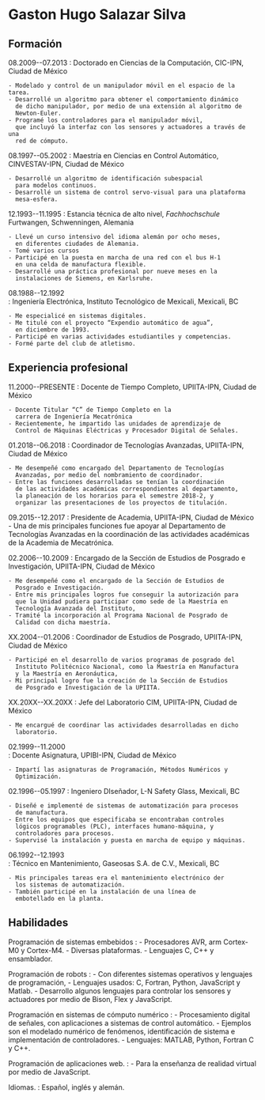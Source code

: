 # Gaston Hugo Salazar Silva

## Formación

08.2009--07.2013
:	Doctorado en Ciencias de la Computación, CIC-IPN, Ciudad de México

	- Modelado y control de un manipulador móvil en el espacio de la tarea.
	- Desarrollé un algoritmo para obtener el comportamiento dinámico
	  de dicho manipulador, por medio de una extensión al algoritmo de
	  Newton-Euler.
	- Programé los controladores para el manipulador móvil,
	  que incluyó la interfaz con los sensores y actuadores a través de una
	  red de cómputo.


08.1997--05.2002
:	Maestría en Ciencias en Control Automático, CINVESTAV-IPN,
	Ciudad de México

	- Desarrollé un algoritmo de identificación subespacial
	  para modelos continuos.
	- Desarrollé un sistema de control servo-visual para una plataforma
 	  mesa-esfera.

12.1993--11.1995
:	Estancia técnica de alto nivel, *Fachhochschule* Furtwangen,
	Schwenningen, Alemania

	- Llevé un curso intensivo del idioma alemán por ocho meses,
	  en diferentes ciudades de Alemania.
	- Tomé varios cursos
	- Participé en la puesta en marcha de una red con el bus H-1
	  en una celda de manufactura flexible.
	- Desarrollé una práctica profesional por nueve meses en la
	  instalaciones de Siemens, en Karlsruhe.

08.1988--12.1992  
:	Ingeniería Electrónica, Instituto Tecnológico de Mexicali, Mexicali, BC

	- Me especialicé en sistemas digitales.
	- Me titulé con el proyecto “Expendio automático de agua”,
	  en diciembre de 1993.
	- Participé en varias actividades estudiantiles y competencias.
	- Formé parte del club de atletismo.

## Experiencia profesional

11.2000--PRESENTE
:	Docente de Tiempo Completo, UPIITA-IPN, Ciudad de México

	- Docente Titular “C” de Tiempo Completo en la
	  carrera de Ingeniería Mecatrónica
	- Recientemente, he impartido las unidades de aprendizaje de 
	  Control de Máquinas Eléctricas y Procesador Digital de Señales.

01.2018--06.2018
:	Coordinador de Tecnologías Avanzadas, UPIITA-IPN, Ciudad de México

	- Me desempeñé como encargado del Departamento de Tecnologías
	  Avanzadas, por medio del nombramiento de coordinador.
	- Entre las funciones desarrolladas se tenían la coordinación
	  de las actividades académicas correspondientes al departamento,
	  la planeación de los horarios para el semestre 2018-2, y
	  organizar las presentaciones de los proyectos de titulación.

09.2015--12.2017
:	Presidente de Academia, UPIITA-IPN, Ciudad de México
	- Una de mis principales funciones fue apoyar al Departamento
	  de Tecnologías Avanzadas en la coordinación de las actividades
	  académicas de la Academia de Mecatrónica.

02.2006--10.2009
:	Encargado de la Sección de Estudios de Posgrado e Investigación,
	UPIITA-IPN, Ciudad de México

	- Me desempeñé como el encargado de la Sección de Estudios de
	  Posgrado e Investigación.
	- Entre mis principales logros fue conseguir la autorización para
	  que la Unidad pudiera participar como sede de la Maestría en
	  Tecnología Avanzada del Instituto,
	- Tramité la incorporación al Programa Nacional de Posgrado de
	  Calidad con dicha maestría.

XX.2004--01.2006
:	Coordinador de Estudios de Posgrado, UPIITA-IPN, Ciudad de México

	- Participé en el desarrollo de varios programas de posgrado del
	  Instituto Politécnico Nacional, como la Maestría en Manufactura
	  y la Maestría en Aeronáutica,
	- Mi principal logro fue la creación de la Sección de Estudios
	  de Posgrado e Investigación de la UPIITA.

XX.20XX--XX.20XX
:	Jefe del Laboratorio CIM, UPIITA-IPN, Ciudad de México

	- Me encargué de coordinar las actividades desarrolladas en dicho
	  laboratorio.

02.1999--11.2000  
:	Docente Asignatura, UPIBI-IPN, Ciudad de México

	- Impartí las asignaturas de Programación, Métodos Numéricos y
	  Optimización. 

02.1996--05.1997
:	Ingeniero DIseñador, L-N Safety Glass, Mexicali, BC

	- Diseñé e implementé de sistemas de automatización para procesos
	  de manufactura.
	- Entre los equipos que especificaba se encontraban controles
	  lógicos programables (PLC), interfaces humano-máquina, y
	  controladores para procesos.
	- Supervisé la instalación y puesta en marcha de equipo y máquinas.

06.1992--12.1993  
:	Técnico en Mantenimiento, Gaseosas S.A. de C.V., Mexicali, BC

	- Mis principales tareas era el mantenimiento electrónico der
	  los sistemas de automatización.
	- También participé en la instalación de una línea de
	  embotellado en la planta.

## Habilidades

Programación de sistemas embebidos
:	- Procesadores AVR, arm Cortex-M0 y Cortex-M4.
	- Diversas plataformas.
	- Lenguajes C, C++ y ensamblador.

Programación de robots
:	- Con diferentes sistemas operativos y lenguajes de programación,
	- Lenguajes usados: C, Fortran, Python, JavaScript y Matlab.
	- Desarrollo algunos lenguajes para controlar los sensores y
	  actuadores por medio de Bison, Flex y JavaScript.

Programación en sistemas de cómputo numérico
:	- Procesamiento digital de señales, con aplicaciones
	  a sistemas de control automático.
	- Ejemplos son el modelado numérico de fenómenos,
	  identificación de sistema e implementación de controladores.
	- Lenguajes: MATLAB, Python, Fortran C y C++.

Programación de aplicaciones web.
:	- Para la enseñanza de realidad virtual por medio de JavaScript.

Idiomas.
:	Español, inglés y alemán.

